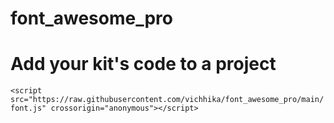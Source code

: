 # font_awesome_pro

<h1>Add your kit's code to a project</h1>
<code>&lt;script src="https://raw.githubusercontent.com/vichhika/font_awesome_pro/main/font.js" crossorigin="anonymous"&gt;&lt;/script&gt;
